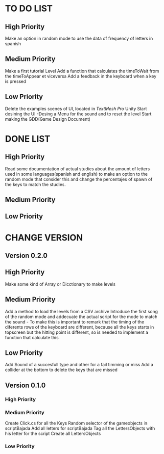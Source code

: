 # TO DO LIST

## High Priority
Make an option in random mode to use the data of frequency of letters in spanish

## Medium Priority
Make a first tutorial Level
Add a function that calculates the timeToWait from the timeToAppear et viceversa
Add a feedback in the keyboard when a key is pressed

## Low Priority
Delete the examples scenes of UI, located in *TextMesh Pro* Unity
Start desining the UI
    -Desing a Menu for the sound and to reset the level
Start making the GDD(Game Design Document)

# DONE LIST

## High Priority
Read some documentation of actual studies about the amount of letters used in some languages(spanish and english) to make an option to the random mode that consider this and change the percentajes of spawn of the keys to match the studies.

## Medium Priority

## Low Priority

# CHANGE VERSION
## Version 0.2.0
## High Priority
Make some kind of Array or Dicctionary to make levels
## Medium Priority
Add a method to load the levels from a CSV archive
Introduce the first song of the random mode and addecuate the actual script for the mode to match the sound
    - To make this is important to remark that the timing of the diferents rows of the keyboard are different, because all the keys starts in topscreen but the hitting point is different, so is needed to implement a function that calculate this
## Low Priority
Add Sound of a succesfull type and other for a fail timming or miss
Add a collider at the bottom to delete the keys that are missed

## Version 0.1.0 

### High Priority

### Medium Priority
Create Click.cs for all the Keys
Random selector of the gameobjects in scriptBajada
Add all letters for scriptBajada
Tag all the LettersObjects with his letter for the script
Create all LettersObjects

### Low Priority
